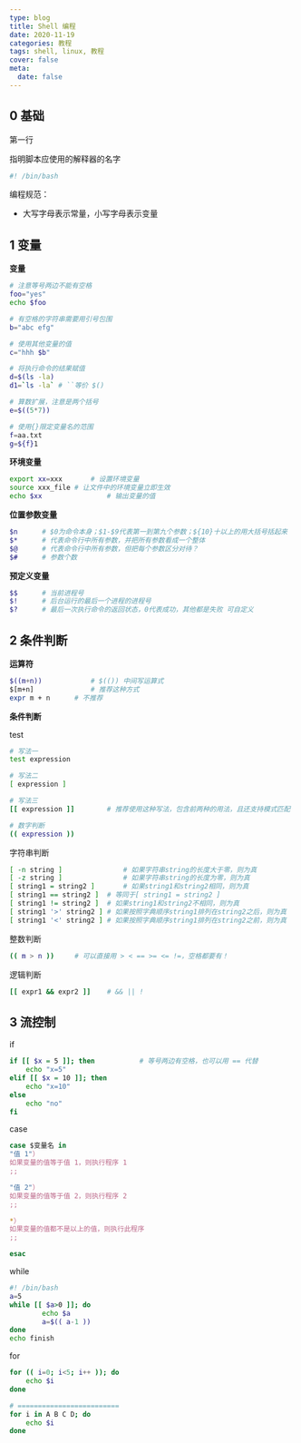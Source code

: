 ```yaml
---
type: blog
title: Shell 编程
date: 2020-11-19
categories: 教程
tags: shell, linux, 教程
cover: false
meta:
  date: false
---
```


## 0 基础

第一行

指明脚本应使用的解释器的名字

```bash
#! /bin/bash
```

编程规范：

- 大写字母表示常量，小写字母表示变量



## 1 变量

**变量**

```bash
# 注意等号两边不能有空格
foo="yes"
echo $foo

# 有空格的字符串需要用引号包围
b="abc efg"	

# 使用其他变量的值
c="hhh $b"

# 将执行命令的结果赋值
d=$(ls -la)	
d1=`ls -la` # ``等价 $()

# 算数扩展，注意是两个括号
e=$((5*7))	

# 使用{}限定变量名的范围
f=aa.txt
g=${f}1			
```

**环境变量**

```bash
export xx=xxx		# 设置环境变量
source xxx_file	# 让文件中的环境变量立即生效
echo $xx				# 输出变量的值
```

**位置参数变量**

```bash
$n		# $0为命令本身；$1-$9代表第一到第九个参数；${10}十以上的用大括号括起来
$*		# 代表命令行中所有参数，并把所有参数看成一个整体
$@		# 代表命令行中所有参数，但把每个参数区分对待？
$#		# 参数个数
```

**预定义变量**

```bash
$$		# 当前进程号
$!		# 后台运行的最后一个进程的进程号
$?		# 最后一次执行命令的返回状态，0代表成功，其他都是失败 可自定义
```



## 2 条件判断

**运算符**

```bash
$((m+n))			# $(()) 中间写运算式
$[m+n]				# 推荐这种方式
expr m + n		# 不推荐
```

**条件判断**

test

```bash
# 写法一
test expression

# 写法二
[ expression ]

# 写法三
[[ expression ]]		# 推荐使用这种写法，包含前两种的用法，且还支持模式匹配

# 数字判断
(( expression ))
```

字符串判断

```bash
[ -n string ]				# 如果字符串string的长度大于零，则为真
[ -z string ]				# 如果字符串string的长度为零，则为真
[ string1 = string2 ]		# 如果string1和string2相同，则为真
[ string1 == string2 ] 	# 等同于[ string1 = string2 ]
[ string1 != string2 ]	# 如果string1和string2不相同，则为真
[ string1 '>' string2 ]	# 如果按照字典顺序string1排列在string2之后，则为真
[ string1 '<' string2 ]	# 如果按照字典顺序string1排列在string2之前，则为真
```

整数判断

```bash
(( m > n ))		# 可以直接用 > < == >= <= !=，空格都要有！
```

逻辑判断

```bash
[[ expr1 && expr2 ]]	# && || !
```



## 3 流控制

if

```bash
if [[ $x = 5 ]]; then			# 等号两边有空格，也可以用 == 代替
	echo "x=5"
elif [[ $x = 10 ]]; then
	echo "x=10"
else
	echo "no"
fi
```

case

```bash
case $变量名 in
"值 1"）
如果变量的值等于值 1，则执行程序 1
;;

"值 2"）
如果变量的值等于值 2，则执行程序 2
;;

*）
如果变量的值都不是以上的值，则执行此程序
;;

esac
```

while

```bash
#! /bin/bash
a=5
while [[ $a>0 ]]; do
		echo $a
		a=$(( a-1 ))
done
echo finish
```

for

```bash
for (( i=0; i<5; i++ )); do
	echo $i
done

# =========================
for i in A B C D; do
	echo $i
done
```





